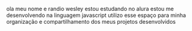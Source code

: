 ola meu nome e randio wesley
estou estudando no alura
estou me desenvolvendo na linguagem javascript
utilizo esse espaço para minha organização e compartilhamento dos meus projetos desenvolvidos
